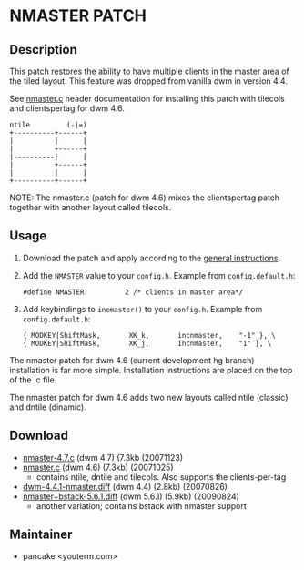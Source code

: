 # NMASTER PATCH

## Description

This patch restores the ability to have multiple clients in the master area of the tiled layout.
This feature was dropped from vanilla dwm in version 4.4.

See [nmaster.c][1] header documentation for installing this patch with tilecols and clientspertag for dwm 4.6.

    ntile         (-|=)
    +----------+------+
    |          |      |
    |          +------+
    |----------|      |
    |          +------+
    |          |      |
    +----------+------+

NOTE: The nmaster.c (patch for dwm 4.6) mixes the clientspertag patch together with another layout called tilecols. 

## Usage

 1. Download the patch and apply according to the [general instructions](.).
 2. Add the `NMASTER` value to your `config.h`.
    Example from `config.default.h`:

        #define NMASTER          2 /* clients in master area*/

 3. Add keybindings to `incmaster()` to your `config.h`.
    Example from `config.default.h`:

        { MODKEY|ShiftMask,       XK_k,       incnmaster,    "-1" }, \
        { MODKEY|ShiftMask,       XK_j,       incnmaster,    "1" }, \

The nmaster patch for dwm 4.6 (current development hg branch) installation is far more simple.
Installation instructions are placed on the top of the .c file.

The nmaster patch for dwm 4.6 adds two new layouts called ntile (classic) and dntile (dinamic).

## Download

 * [nmaster-4.7.c][3] (dwm 4.7) (7.3kb (20071123)
 * [nmaster.c][2] (dwm 4.6) (7.3kb) (20071025)
    - contains ntile, dntile and tilecols. Also supports the clients-per-tag
 * [dwm-4.4.1-nmaster.diff][1] (dwm 4.4) (2.8kb) (20070826)
 * [nmaster+bstack-5.6.1.diff](nmaster+bstack-5.6.1.diff) (dwm 5.6.1) (5.9kb) (20090824)
    - another variation; contains bstack with nmaster support

[1]: http://schot.a-eskwadraat.nl/files/dwm-4.4.1-nmaster.diff
[2]: http://www.lolcathost.org/b/dwm/nmaster.c
[3]: http://www.lolcathost.org/b/dwm/nmaster-4.7.c

## Maintainer

 * pancake &lt;youterm.com&gt;

